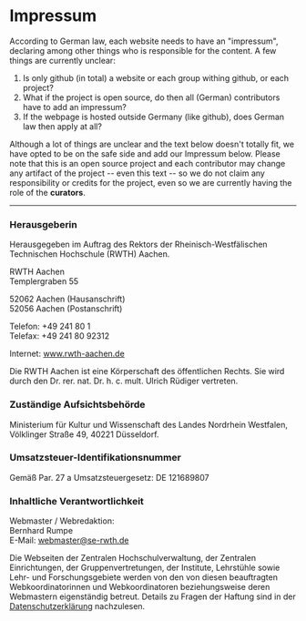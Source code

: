 # Impressum

According to German law, each website needs to have an "impressum",
declaring among other things who is responsible for the content.
A few things are currently unclear:

1. Is only github (in total) a website or each group
withing github, or each project?
1. What if the project is open source, do then all (German)
  contributors have to add an impressum?
1. If the webpage is hosted outside Germany (like github),
  does German law then apply at all?

Although a lot of things are unclear and the 
text below doesn't totally fit, we have opted to be on the 
safe side and add our Impressum below.
Please note that this is an open source project 
and each contributor may change any artifact of the project
-- even this text -- so we do not claim any responsibility 
or credits for the project, even so we are currently having the 
role of the __curators__.
  
---------------------

### Herausgeberin

Herausgegeben im Auftrag des Rektors der Rheinisch-Westfälischen Technischen Hochschule (RWTH) Aachen.

RWTH Aachen \
Templergraben 55

52062 Aachen (Hausanschrift) \
52056 Aachen (Postanschrift)

Telefon: +49 241 80 1 \
Telefax: +49 241 80 92312

Internet: www.rwth-aachen.de

Die RWTH Aachen ist eine Körperschaft des öffentlichen Rechts. 
Sie wird durch den Dr. rer. nat. Dr. h. c. mult. Ulrich Rüdiger vertreten.

### Zuständige Aufsichtsbehörde

Ministerium für Kultur und Wissenschaft des Landes Nordrhein Westfalen, Völklinger Straße 49, 40221 Düsseldorf.

### Umsatzsteuer-Identifikationsnummer

Gemäß Par. 27 a Umsatzsteuergesetz: DE 121689807

### Inhaltliche Verantwortlichkeit

Webmaster / Webredaktion: \
Bernhard Rumpe \
E-Mail: <webmaster@se-rwth.de>

Die Webseiten der Zentralen Hochschulverwaltung, der Zentralen Einrichtungen, 
der Gruppenvertretungen, der Institute, Lehrstühle sowie Lehr- und Forschungsgebiete werden von den 
von diesen beauftragten Webkoordinatorinnen und Webkoordinatoren beziehungsweise deren Webmastern eigenständig betreut. 
Details zu Fragen der Haftung sind in der [Datenschutzerklärung](https://www.itc.rwth-aachen.de/go/id/myfc/) nachzulesen.
